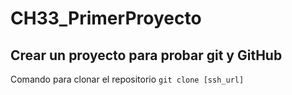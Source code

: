 # CH33_PrimerProyecto
## Crear un proyecto para probar git y GitHub

Comando para clonar el repositorio
`git clone [ssh_url]`